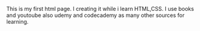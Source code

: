 This is my first html page.
I creating it while i learn HTML,CSS.
I use books and youtoube also udemy and codecademy as many other sources for learning.
